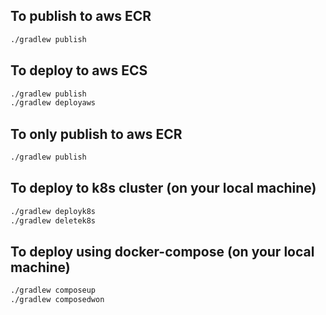 ## To publish to aws ECR
```bash
./gradlew publish
```

## To deploy to aws ECS 
```bash
./gradlew publish
./gradlew deployaws
```

## To only publish to aws ECR 
```bash
./gradlew publish

```
## To deploy to k8s cluster (on your local machine)

```bash
./gradlew deployk8s
./gradlew deletek8s
```

## To deploy using docker-compose (on your local machine)
```bash
./gradlew composeup
./gradlew composedwon
```



